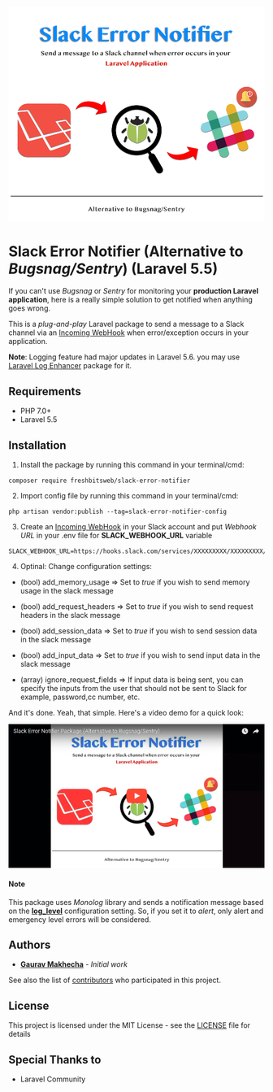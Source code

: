 ![Slack Error Notifier](./slack-error-notifier.png "Slack Error Notifier")

# Slack Error Notifier (Alternative to *Bugsnag/Sentry*) (Laravel 5.5)
If you can't use *Bugsnag* or *Sentry* for monitoring your **production Laravel application**, here is a really simple solution to get notified when anything goes wrong.

This is a *plug-and-play* Laravel package to send a message to a Slack channel via an [Incoming WebHook](https://api.slack.com/incoming-webhooks) when error/exception occurs in your application.


**Note**: Logging feature had major updates in Laravel 5.6. you may use [Laravel Log Enhancer](https://github.com/freshbitsweb/laravel-log-enhancer) package for it.


## Requirements

* PHP 7.0+
* Laravel 5.5

## Installation

1) Install the package by running this command in your terminal/cmd:
```
composer require freshbitsweb/slack-error-notifier
```

2) Import config file by running this command in your terminal/cmd:
```
php artisan vendor:publish --tag=slack-error-notifier-config
```

3) Create an [Incoming WebHook](https://my.slack.com/services/new/incoming-webhook/) in your Slack account and put *Webhook URL* in your .env file for **SLACK_WEBHOOK_URL** variable
```
SLACK_WEBHOOK_URL=https://hooks.slack.com/services/XXXXXXXXX/XXXXXXXXX/xxxxxxxxxxxxxxxxxxxxxxxx
```

4) Optinal: Change configuration settings:
* (bool) add_memory_usage => Set to *true* if you wish to send memory usage in the slack message

* (bool) add_request_headers => Set to *true* if you wish to send request headers in the slack message

* (bool) add_session_data => Set to *true* if you wish to send session data in the slack message

* (bool) add_input_data => Set to *true* if you wish to send input data in the slack message

* (array) ignore_request_fields => If input data is being sent, you can specify the inputs from the user that should not be sent to Slack for example, password,cc number, etc.

And it's done. Yeah, that simple. Here's a video demo for a quick look:

[![Youtube Video](./youtube-thumb.png "Youtube Video")](https://www.youtube.com/watch?v=jeljU856bzE)

#### Note
This package uses *Monolog* library and sends a notification message based on the [**log_level**](https://laravel.com/docs/5.5/errors#log-severity-levels) configuration setting. So, if you set it to *alert*, only alert and emergency level errors will be considered.

## Authors

* [**Gaurav Makhecha**](https://github.com/gauravmak) - *Initial work*

See also the list of [contributors](https://github.com/freshbitsweb/slack-error-notifier/graphs/contributors) who participated in this project.

## License

This project is licensed under the MIT License - see the [LICENSE](LICENSE) file for details

## Special Thanks to

* Laravel Community
